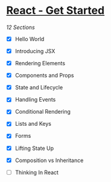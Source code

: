 # [React - Get Started](https://reactjs.org/docs/thinking-in-react.html)

_12 Sections_

 * [X] Hello World
 * [X] Introducing JSX
 * [X] Rendering Elements
 * [X] Components and Props
 * [X] State and Lifecycle

 * [X] Handling Events
 * [X] Conditional Rendering
 * [X] Lists and Keys
 * [X] Forms
 * [X] Lifting State Up

 * [X] Composition vs Inheritance
 * [ ] Thinking In React